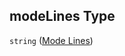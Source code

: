 ## modeLines Type

`string` ([Mode Lines](config-properties-filter-widget-configuration-properties-layer-names-properties-mode-lines.md))
